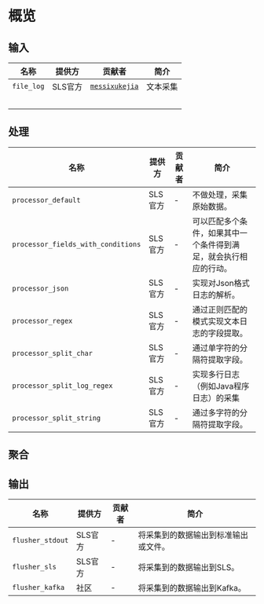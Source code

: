 # 概览

## 输入

| 名称         | 提供方   | 贡献者                                                   | 简介   |
| ---------- | ----- | ----------------------------------------------------- | ---- |
| `file_log` | SLS官方 | [`messixukejia`](https://github.com/messixukejia) | 文本采集 |
|            |       |                                                       |      |
|            |       |                                                       |      |
|            |       |                                                       |      |
|            |       |                                                       |      |
|            |       |                                                       |      |

## 处理

| 名称                          | 提供方   | 贡献者 | 简介                    |
| --------------------------- | ----- | --- | --------------------- |
| `processor_default`         | SLS官方 | -   | 不做处理，采集原始数据。        |
| `processor_fields_with_conditions` | SLS官方 | -  | 可以匹配多个条件，如果其中一个条件得到满足，就会执行相应的行动。 |
| `processor_json`            | SLS官方 | -   | 实现对Json格式日志的解析。       |
| `processor_regex`           | SLS官方 | -   | 通过正则匹配的模式实现文本日志的字段提取。 |
| `processor_split_char`      | SLS官方 | -   | 通过单字符的分隔符提取字段。        |
| `processor_split_log_regex` | SLS官方 | -   | 实现多行日志（例如Java程序日志）的采集 |
| `processor_split_string`    | SLS官方 | -   | 通过多字符的分隔符提取字段。        |

## 聚合

## 输出

| 名称               | 提供方   | 贡献者 | 简介                 |
| ---------------- | ----- | --- | ------------------ |
| `flusher_stdout` | SLS官方 | -   | 将采集到的数据输出到标准输出或文件。 |
| `flusher_sls`    | SLS官方 | -   | 将采集到的数据输出到SLS。     |
| `flusher_kafka`  | 社区    | -   | 将采集到的数据输出到Kafka。   |
